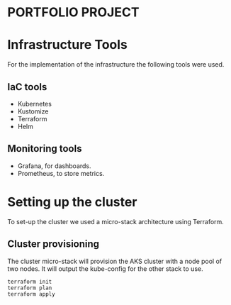 # PORTFOLIO PROJECT

# Infrastructure Tools 
For the implementation of the infrastructure the following tools were used.
## IaC tools
 - Kubernetes
 - Kustomize
 - Terraform
 - Helm
## Monitoring tools
 - Grafana, for dashboards.
 - Prometheus, to store metrics.
# Setting up the cluster
To set-up the cluster we used a micro-stack architecture using Terraform.
## Cluster provisioning
The cluster micro-stack will provision the AKS cluster with a node pool of two nodes. It will output the kube-config for the other stack to use.
```
terraform init
terraform plan
terraform apply
```
